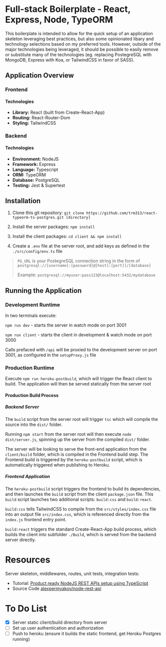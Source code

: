 # Full-stack Boilerplate - React, Express, Node, TypeORM

This boilerplate is intended to allow for the quick setup of an application skeleton leveraging best practices, but also some opinionated libary and technology selections based on my preferred tools. However, outside of the major technologies being leveraged, it should be possible to easily remove or substitute many of the technologies (eg. replacing PostegreSQL with MongoDB, Express with Koa, or TailwindCSS in favor of SASS).

## Application Overview

### Frontend

#### Technologies

- **Library:** React (built from Create-React-App)
- **Routing:** React-Router-Dom
- **Styling:** TailwindCSS

### Backend

#### Technologies

- **Environment:** NodeJS
- **Framework:** Express
- **Language:** Typescript
- **ORM:** TypeORM
- **Database:** PostgreSQL
- **Testing:** Jest & Supertest

## Installation

1. Clone this git repository: `git clone https://github.com/trm313/react-typeorm-ts-postgres.git [directory]`

2. Install the server packages: `npm install`

3. Install the client packages: `cd client && npm install`

4. Create a `.env` file at the server root, and add keys as defined in the `./src/config/env.ts` file

> `PG_URL` is your PostegreSQL connection string in the form of `postgresql://[username]:[password]@[host]:[port]]/[database]`
>
> Example: `postgresql://myuser:pass123@localhost:5432/mydatabase`

## Running the Application

### Development Runtime

In two terminals execute:

`npm run dev` - starts the server in watch mode on port 3001

`npm run client` - starts the client in development & watch mode on port 3000

Calls prefaced with `/api` will be proxied to the development server on port 3001, as configured in the `setupProxy.js` file

### Production Runtime

Execute `npm run heroku-postbuild`, which will trigger the React client to build. The application will then be served statically from the server root

#### Production Build Process

##### Backend Server

The `build` script from the server root will trigger `tsc` which will compile the source into the `dist/` folder. 

Running `npm start` from the server root will then execute `node dist/server.js`, spinning up the server from the compiled `dist/` folder. 

The server will be looking to serve the front-end application from the `client/build` folder, which is compiled in the Frontend build step. The Frontend build is triggered by the `heroku-postbuild` script, which is automatically triggered when publishing to Heroku.

##### Frontend Application

The `heroku-postbuild` script triggers the frontend to build its dependencies, and then launches the `build` script from the client `package.json` file. This `build` script launches two additional scripts: `build:css` and `build:react`.

`build:css` tells TailwindCSS to compile from the `src/styles/index.css` file into an output file `src/index.css`, which is referenced directly from the `index.js` frontend entry point.

`build:react` triggers the standard Create-React-App build process, which builds the client into subfolder `./Build`, which is served from the backend server directly.

# Resources

Server skeleton, middlewares, routes, unit tests, integration tests:

- Tutorial: [Product ready NodeJS REST APIs setup using TypeScript](https://itnext.io/production-ready-node-js-rest-apis-setup-using-typescript-postgresql-and-redis-a9525871407)
- Source Code [alexpermyakov/node-rest-api](https://github.com/alexpermyakov/node-rest-api/tree/step.9)

# To Do List

- [x] Server static client/build directory from server
- [ ] Set up user authentication and authorization
- [ ] Push to heroku (ensure it builds the static frontend, get Heroku Postgres running)
